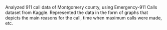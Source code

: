 
Analyzed 911 call data of Montgomery county, using Emergency-911 Calls dataset from Kaggle.
Represented the data in the form of graphs that depicts the main reasons for the call, time when maximum calls were made, etc.
